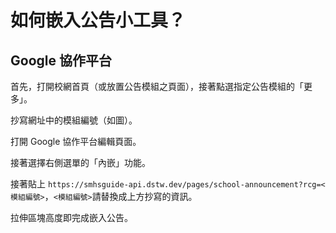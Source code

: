 # 如何嵌入公告小工具？

## Google 協作平台

首先，打開校網首頁（或放置公告模組之頁面），接著點選指定公告模組的「更多」。

抄寫網址中的模組編號（如圖）。


打開 Google 協作平台編輯頁面。

接著選擇右側選單的「內嵌」功能。

接著貼上 `https://smhsguide-api.dstw.dev/pages/school-announcement?rcg=<模組編號>`，`<模組編號>`請替換成上方抄寫的資訊。

拉伸區塊高度即完成嵌入公告。